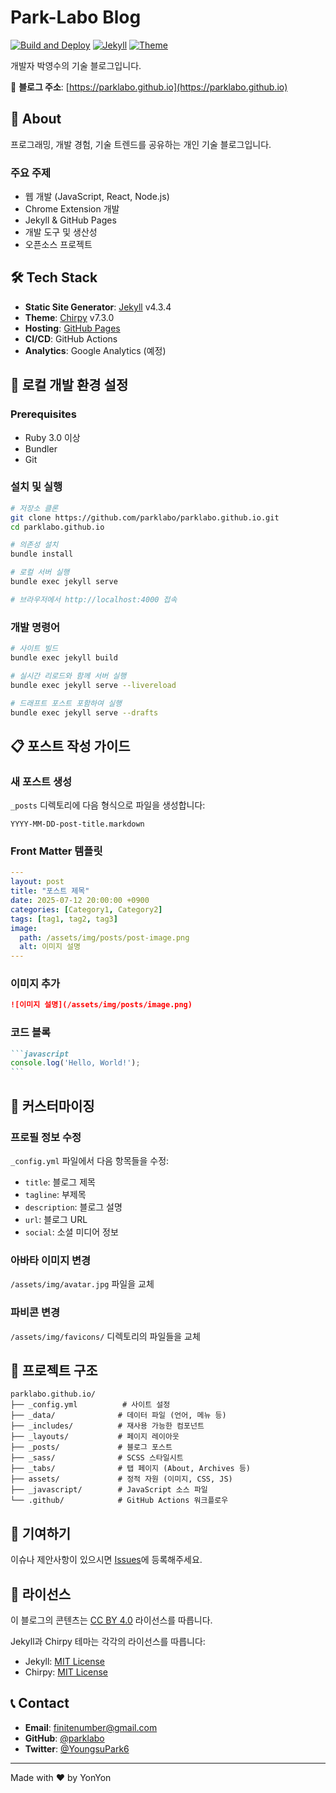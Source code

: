 # Park-Labo Blog

[![Build and Deploy](https://github.com/parklabo/parklabo.github.io/actions/workflows/pages-deploy.yml/badge.svg)](https://github.com/parklabo/parklabo.github.io/actions/workflows/pages-deploy.yml)
[![Jekyll](https://img.shields.io/badge/Jekyll-4.3.4-blue)](https://jekyllrb.com/)
[![Theme](https://img.shields.io/badge/Theme-Chirpy-brightgreen)](https://github.com/cotes2020/jekyll-theme-chirpy)

개발자 박영수의 기술 블로그입니다.

🔗 **블로그 주소**: [https://parklabo.github.io](https://parklabo.github.io)

## 📝 About

프로그래밍, 개발 경험, 기술 트렌드를 공유하는 개인 기술 블로그입니다.

### 주요 주제
- 웹 개발 (JavaScript, React, Node.js)
- Chrome Extension 개발
- Jekyll & GitHub Pages
- 개발 도구 및 생산성
- 오픈소스 프로젝트

## 🛠️ Tech Stack

- **Static Site Generator**: [Jekyll](https://jekyllrb.com/) v4.3.4
- **Theme**: [Chirpy](https://github.com/cotes2020/jekyll-theme-chirpy) v7.3.0
- **Hosting**: [GitHub Pages](https://pages.github.com/)
- **CI/CD**: GitHub Actions
- **Analytics**: Google Analytics (예정)

## 🚀 로컬 개발 환경 설정

### Prerequisites

- Ruby 3.0 이상
- Bundler
- Git

### 설치 및 실행

```bash
# 저장소 클론
git clone https://github.com/parklabo/parklabo.github.io.git
cd parklabo.github.io

# 의존성 설치
bundle install

# 로컬 서버 실행
bundle exec jekyll serve

# 브라우저에서 http://localhost:4000 접속
```

### 개발 명령어

```bash
# 사이트 빌드
bundle exec jekyll build

# 실시간 리로드와 함께 서버 실행
bundle exec jekyll serve --livereload

# 드래프트 포스트 포함하여 실행
bundle exec jekyll serve --drafts
```

## 📋 포스트 작성 가이드

### 새 포스트 생성

`_posts` 디렉토리에 다음 형식으로 파일을 생성합니다:

```
YYYY-MM-DD-post-title.markdown
```

### Front Matter 템플릿

```yaml
---
layout: post
title: "포스트 제목"
date: 2025-07-12 20:00:00 +0900
categories: [Category1, Category2]
tags: [tag1, tag2, tag3]
image:
  path: /assets/img/posts/post-image.png
  alt: 이미지 설명
---
```

### 이미지 추가

```markdown
![이미지 설명](/assets/img/posts/image.png)
```

### 코드 블록

````markdown
```javascript
console.log('Hello, World!');
```
````

## 🔧 커스터마이징

### 프로필 정보 수정

`_config.yml` 파일에서 다음 항목들을 수정:

- `title`: 블로그 제목
- `tagline`: 부제목
- `description`: 블로그 설명
- `url`: 블로그 URL
- `social`: 소셜 미디어 정보

### 아바타 이미지 변경

`/assets/img/avatar.jpg` 파일을 교체

### 파비콘 변경

`/assets/img/favicons/` 디렉토리의 파일들을 교체

## 📁 프로젝트 구조

```
parklabo.github.io/
├── _config.yml          # 사이트 설정
├── _data/              # 데이터 파일 (언어, 메뉴 등)
├── _includes/          # 재사용 가능한 컴포넌트
├── _layouts/           # 페이지 레이아웃
├── _posts/             # 블로그 포스트
├── _sass/              # SCSS 스타일시트
├── _tabs/              # 탭 페이지 (About, Archives 등)
├── assets/             # 정적 자원 (이미지, CSS, JS)
├── _javascript/        # JavaScript 소스 파일
└── .github/            # GitHub Actions 워크플로우
```

## 🤝 기여하기

이슈나 제안사항이 있으시면 [Issues](https://github.com/parklabo/parklabo.github.io/issues)에 등록해주세요.

## 📄 라이선스

이 블로그의 콘텐츠는 [CC BY 4.0](https://creativecommons.org/licenses/by/4.0/) 라이선스를 따릅니다.

Jekyll과 Chirpy 테마는 각각의 라이선스를 따릅니다:
- Jekyll: [MIT License](https://github.com/jekyll/jekyll/blob/master/LICENSE)
- Chirpy: [MIT License](https://github.com/cotes2020/jekyll-theme-chirpy/blob/master/LICENSE)

## 📞 Contact

- **Email**: finitenumber@gmail.com
- **GitHub**: [@parklabo](https://github.com/parklabo)
- **Twitter**: [@YoungsuPark6](https://twitter.com/YoungsuPark6)

---

Made with ❤️ by YonYon